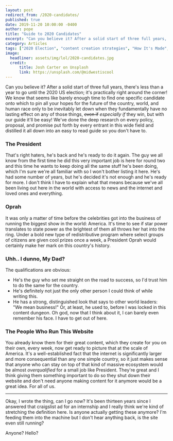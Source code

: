 ```yaml
---
layout: post
redirect_from: /2020-candidates/
published: true
date: 2019-11-20 10:00:00 -0400
author: pope
title: "Guide to 2020 Candidates"
excerpt: "Can you believe it? After a solid start of three full years, there's less than a year to go until the 2020 US election; it's practically right around the corner! We've done the deep research and distilled it all down into an easy to read guide so you don't have to."
category: Articles
tags: ["2020 Election", "content creation strategies", "How It's Made", "sorry but you signed that blood contract", "politics", "democracy in action", "United States", "USA USA USA"]
image:
  headliner: assets/img/lol/2020-candidates.jpg
  credit: 
      title: Josh Carter on Unsplash
      link: https://unsplash.com/@midwestiscool
---
```


Can you believe it? After a solid start of three full years, there's less than a year to go until the 2020 US election; it's practically right around the corner! We know that seems like barely enough time to find one specific candidate onto which to pin all your hopes for the future of the country, world, and human race only to be inevitably let down when they fundamentally have no lasting effect on any of those things, ~~even if~~ *especially if* they win, but with our guide it'll be easy! We've done the deep research on every policy, proposal, and promise put forth by every entrant in this wide field and distilled it all down into an easy to read guide so you don't have to.

### The President
That's right haters, he's back and he's ready to do it again. The guy we all know from the first time he did this very important job is here for round two and this time he wants to keep doing all the same stuff he's been doing, which I'm sure we're all familiar with so I won't bother listing it here. He's had some number of years, but he's decided it's not enough and he's ready for more. I don't think I have to explain what that means because we've all been living out here in the world with access to news and the internet and loved ones and everything.

### Oprah
It was only a matter of time before the celebrities got into the business of running the biggest show in the world: America. It's time to see if star power translates to state power as the brightest of them all throws her hat into the ring. Under a bold new type of redistributive program where select groups of citizens are given cool prizes once a week, a President Oprah would certainly make her mark on this country's history.

### Uhh.. I dunno, My Dad?
The qualifications are obvious: 

- He's the guy who set me straight on the road to success, so I'd trust him to do the same for the country. 
- He's definitely not just the only other person I could think of while writing this. 
- He has a strong, distinguished look that says to other world leaders: "We mean business!" Or, at least, he used to, before I was locked in this content dungeon. Oh god, now that I think about it, I can barely even remember his face. I have to get out of here.


### The People Who Run This Website
You already know them for their great content, which they create for you on their own, every week, now get ready to picture that at the scale of America. It's a well-established fact that the internet is significantly larger and more consequential than any one simple country, so it just makes sense that anyone who can stay on top of that kind of massive ecosystem would be almost *overqualified* for a small job like President. They're great and I think giving them something important to do so they shut down their website and don't need anyone making content for it anymore would be a great idea. For all of us.

---

Okay, I wrote the thing, can I go now? It's been thirteen years since I answered that craigslist ad for an internship and I really think we're kind of stretching the definition here. Is anyone actually getting these anymore? I'm feeding them into the machine but I don't hear anything back, is the site even still running? 

Anyone? Hello?
